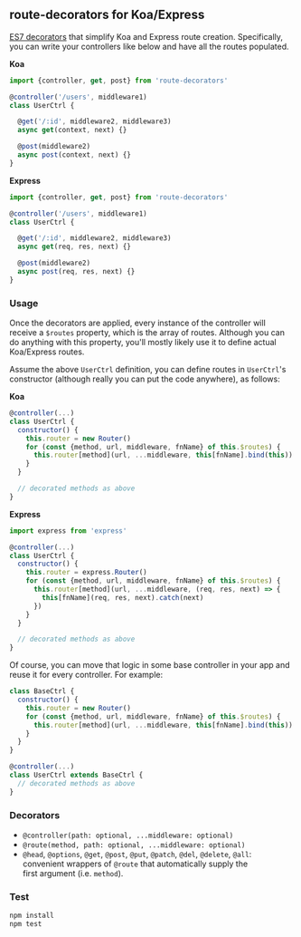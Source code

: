 ## route-decorators for Koa/Express

[ES7 decorators](https://github.com/wycats/javascript-decorators) that simplify Koa and Express route creation. Specifically, you can write your controllers like below and have all the routes populated.

__Koa__
```js
import {controller, get, post} from 'route-decorators'

@controller('/users', middleware1)
class UserCtrl {

  @get('/:id', middleware2, middleware3)
  async get(context, next) {}

  @post(middleware2)
  async post(context, next) {}
}
```

__Express__
```js
import {controller, get, post} from 'route-decorators'

@controller('/users', middleware1)
class UserCtrl {

  @get('/:id', middleware2, middleware3)
  async get(req, res, next) {}

  @post(middleware2)
  async post(req, res, next) {}
}
```


### Usage
Once the decorators are applied, every instance of the controller will receive a `$routes` property, which is the array of routes. Although you can do anything with this property, you'll mostly likely use it to define actual Koa/Express routes.

Assume the above `UserCtrl` definition, you can define routes in `UserCtrl`'s constructor (although really you can put the code anywhere), as follows:

__Koa__
```js
@controller(...)
class UserCtrl {
  constructor() {
    this.router = new Router()
    for (const {method, url, middleware, fnName} of this.$routes) {
      this.router[method](url, ...middleware, this[fnName].bind(this))
    }
  }

  // decorated methods as above
}
```

__Express__
```js
import express from 'express'

@controller(...)
class UserCtrl {
  constructor() {
    this.router = express.Router()
    for (const {method, url, middleware, fnName} of this.$routes) {
      this.router[method](url, ...middleware, (req, res, next) => {
        this[fnName](req, res, next).catch(next)
      })
    }
  }

  // decorated methods as above
}
```

Of course, you can move that logic in some base controller in your app and reuse it for every controller. For example:

```js
class BaseCtrl {
  constructor() {
    this.router = new Router()
    for (const {method, url, middleware, fnName} of this.$routes) {
      this.router[method](url, ...middleware, this[fnName].bind(this))
    }
  }
}

@controller(...)
class UserCtrl extends BaseCtrl {
  // decorated methods as above
}
```

### Decorators
 * `@controller(path: optional, ...middleware: optional)`
 * `@route(method, path: optional, ...middleware: optional)`
 * `@head`, `@options`, `@get`, `@post`, `@put`, `@patch`, `@del`, `@delete`, `@all`: convenient wrappers of `@route` that automatically supply the first argument (i.e. `method`).

 ### Test

```bash
npm install
npm test
```
